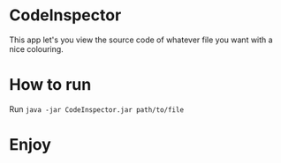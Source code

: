 CodeInspector
=============

This app let's you view the source code of whatever file you want with a nice colouring.

How to run
=============

Run `java -jar CodeInspector.jar path/to/file`

Enjoy
=============
